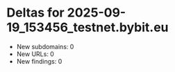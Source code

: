 # Deltas for 2025-09-19_153456_testnet.bybit.eu
- New subdomains: 0
- New URLs: 0
- New findings: 0
